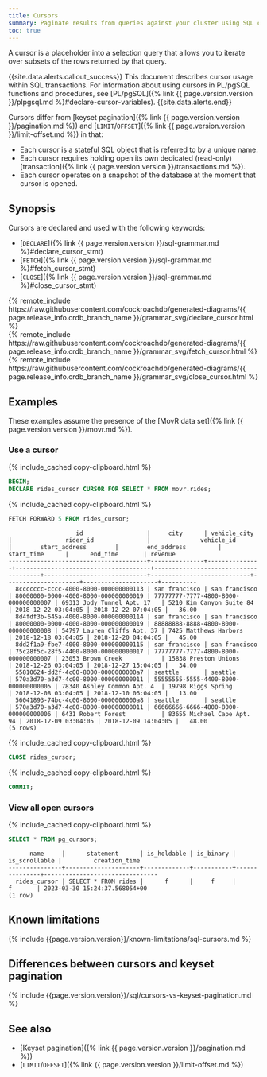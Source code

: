 ```yaml
---
title: Cursors
summary: Paginate results from queries against your cluster using SQL cursors
toc: true
---
```


A cursor is a placeholder into a selection query that allows you to iterate over subsets of the rows returned by that query.

{{site.data.alerts.callout_success}}
This document describes cursor usage within SQL transactions. For information about using cursors in PL/pgSQL functions and procedures, see [PL/pgSQL]({% link {{ page.version.version }}/plpgsql.md %}#declare-cursor-variables).
{{site.data.alerts.end}}

Cursors differ from [keyset pagination]({% link {{ page.version.version }}/pagination.md %}) and [`LIMIT`/`OFFSET`]({% link {{ page.version.version }}/limit-offset.md %}) in that:

- Each cursor is a stateful SQL object that is referred to by a unique name.
- Each cursor requires holding open its own dedicated (read-only) [transaction]({% link {{ page.version.version }}/transactions.md %}).
- Each cursor operates on a snapshot of the database at the moment that cursor is opened.

## Synopsis

Cursors are declared and used with the following keywords:

- [`DECLARE`]({% link {{ page.version.version }}/sql-grammar.md %}#declare_cursor_stmt)
- [`FETCH`]({% link {{ page.version.version }}/sql-grammar.md %}#fetch_cursor_stmt)
- [`CLOSE`]({% link {{ page.version.version }}/sql-grammar.md %}#close_cursor_stmt)

<div>
  {% remote_include https://raw.githubusercontent.com/cockroachdb/generated-diagrams/{{ page.release_info.crdb_branch_name }}/grammar_svg/declare_cursor.html %}
</div>

<div>
  {% remote_include https://raw.githubusercontent.com/cockroachdb/generated-diagrams/{{ page.release_info.crdb_branch_name }}/grammar_svg/fetch_cursor.html %}
</div>

<div>
  {% remote_include https://raw.githubusercontent.com/cockroachdb/generated-diagrams/{{ page.release_info.crdb_branch_name }}/grammar_svg/close_cursor.html %}
</div>

## Examples

These examples assume the presence of the [MovR data set]({% link {{ page.version.version }}/movr.md %}).

### Use a cursor

{% include_cached copy-clipboard.html %}
~~~ sql
BEGIN;
DECLARE rides_cursor CURSOR FOR SELECT * FROM movr.rides;
~~~


{% include_cached copy-clipboard.html %}
~~~ sql
FETCH FORWARD 5 FROM rides_cursor;
~~~

~~~
                   id                  |     city      | vehicle_city  |               rider_id               |              vehicle_id              |        start_address        |        end_address         |     start_time      |      end_time       | revenue
---------------------------------------+---------------+---------------+--------------------------------------+--------------------------------------+-----------------------------+----------------------------+---------------------+---------------------+----------
  8ccccccc-cccc-4000-8000-000000000113 | san francisco | san francisco | 80000000-0000-4000-8000-000000000019 | 77777777-7777-4800-8000-000000000007 | 69313 Jody Tunnel Apt. 17   | 5210 Kim Canyon Suite 84   | 2018-12-22 03:04:05 | 2018-12-22 07:04:05 |   36.00
  8d4fdf3b-645a-4000-8000-000000000114 | san francisco | san francisco | 80000000-0000-4000-8000-000000000019 | 88888888-8888-4800-8000-000000000008 | 54797 Lauren Cliffs Apt. 37 | 7425 Matthews Harbors      | 2018-12-18 03:04:05 | 2018-12-20 04:04:05 |   45.00
  8dd2f1a9-fbe7-4000-8000-000000000115 | san francisco | san francisco | 75c28f5c-28f5-4400-8000-000000000017 | 77777777-7777-4800-8000-000000000007 | 23053 Brown Creek           | 15838 Preston Unions       | 2018-12-26 03:04:05 | 2018-12-27 15:04:05 |   34.00
  55810624-dd2f-4c00-8000-0000000000a7 | seattle       | seattle       | 570a3d70-a3d7-4c00-8000-000000000011 | 55555555-5555-4400-8000-000000000005 | 78340 Ashley Common Apt. 4  | 19798 Riggs Spring         | 2018-12-08 03:04:05 | 2018-12-10 06:04:05 |   13.00
  56041893-74bc-4c00-8000-0000000000a8 | seattle       | seattle       | 570a3d70-a3d7-4c00-8000-000000000011 | 66666666-6666-4800-8000-000000000006 | 6431 Robert Forest          | 83655 Michael Cape Apt. 94 | 2018-12-09 03:04:05 | 2018-12-09 14:04:05 |   48.00
(5 rows)
~~~

{% include_cached copy-clipboard.html %}
~~~ sql
CLOSE rides_cursor;
~~~

{% include_cached copy-clipboard.html %}
~~~ sql
COMMIT;
~~~

### View all open cursors

{% include_cached copy-clipboard.html %}
~~~ sql
SELECT * FROM pg_cursors;
~~~

~~~
      name     |      statement      | is_holdable | is_binary | is_scrollable |         creation_time
---------------+---------------------+-------------+-----------+---------------+--------------------------------
  rides_cursor | SELECT * FROM rides |      f      |     f     |       f       | 2023-03-30 15:24:37.568054+00
(1 row)
~~~

## Known limitations

{% include {{page.version.version}}/known-limitations/sql-cursors.md %}

## Differences between cursors and keyset pagination

{% include {{page.version.version}}/sql/cursors-vs-keyset-pagination.md %}

## See also

- [Keyset pagination]({% link {{ page.version.version }}/pagination.md %})
- [`LIMIT`/`OFFSET`]({% link {{ page.version.version }}/limit-offset.md %})
